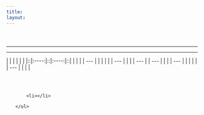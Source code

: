```yaml
---
title:
layout:
---
```

# 

<div class="infobox box text-center">
    <img src="" alt="" />
    <hr />
    <div class="row section-text text-left">
        <div class="col">
        <p><strong></strong></p>
        </div>
        <div class="col">
        <p><a href=""></a></p>
        </div>
    </div>
    <hr />
    <recipe></recipe>
</div>

|  |      |  |      |  |
|::|:----:|::|:----:|::|
|  |      |  | \--- |  |
|  |      |  | \--- |  |
|  | \--- |  | \--- |  |
|  | \--- |  |      |  |
|  | \--- |  |      |  |

## 



<br />

<div class="row">
  <div class="col-sm-12 col-md">
    <img src="" class="img-fluid mx-auto" alt="">
  </div>
  <div class="col-sm-12 col-md">
    <p>   </p>
    <ul>
      
        <li></li>
      
    </ul>
  </div>
</div>

<br />